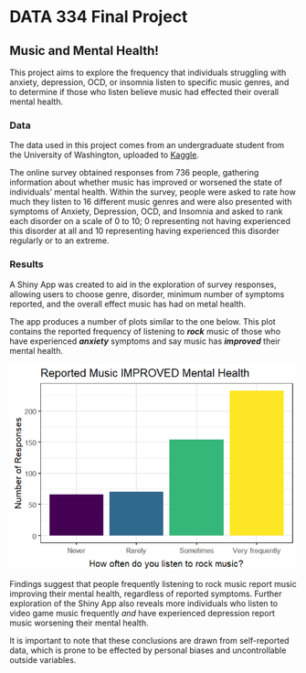 # DATA 334 Final Project


## **Music and Mental Health!**

This project aims to explore the frequency that individuals struggling
with anxiety, depression, OCD, or insomnia listen to specific music
genres, and to determine if those who listen believe music had effected
their overall mental health.

### Data

The data used in this project comes from an undergraduate student from
the University of Washington, uploaded to
[Kaggle](https://www.kaggle.com/datasets/catherinerasgaitis/mxmh-survey-results?resource=download).

The online survey obtained responses from 736 people, gathering
information about whether music has improved or worsened the state of
individuals’ mental health. Within the survey, people were asked to rate
how much they listen to 16 different music genres and were also
presented with symptoms of Anxiety, Depression, OCD, and Insomnia and
asked to rank each disorder on a scale of 0 to 10; 0 representing not
having experienced this disorder at all and 10 representing having
experienced this disorder regularly or to an extreme.

### Results

A Shiny App was created to aid in the exploration of survey responses,
allowing users to choose genre, disorder, minimum number of symptoms
reported, and the overall effect music has had on metal health.

The app produces a number of plots similar to the one below. This plot
contains the reported frequency of listening to ***rock*** music of
those who have experienced ***anxiety*** symptoms and say music has
***improved*** their mental health.

![](README_files/figure-commonmark/unnamed-chunk-2-1.png)

Findings suggest that people frequently listening to rock music report
music improving their mental health, regardless of reported symptoms.
Further exploration of the Shiny App also reveals more individuals who
listen to video game music frequently *and* have experienced depression
report music worsening their mental health.

It is important to note that these conclusions are drawn from
self-reported data, which is prone to be effected by personal biases and
uncontrollable outside variables.

